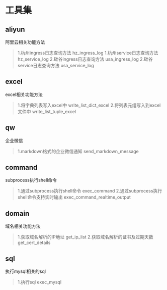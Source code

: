 # 工具集

## aliyun
阿里云相关功能方法
> 1.杭州ingress日志查询方法  hz_ingress_log
> 1.杭州service日志查询方法  hz_service_log
> 2.硅谷ingress日志查询方法  usa_ingress_log
> 2.硅谷service日志查询方法  usa_service_log

## excel
excel相关功能方法
> 1.将字典列表写入excel中 write_list_dict_excel
> 2.将列表元组写入到excel文件中 write_list_tuple_excel

## qw
企业微信
> 1.markdown格式的企业微信通知 send_markdown_message

## command
subprocess执行shell命令
> 1.通过subprocess执行shell命令 exec_command
> 2.通过subprocess执行shell命令支持实时输出 exec_command_realtime_output

## domain
域名相关功能方法
> 1.获取域名解析的IP地址 get_ip_list
> 2.获取域名解析的证书及过期天数 get_cert_details

## sql
执行mysql相关的sql
> 1.执行sql exec_mysql